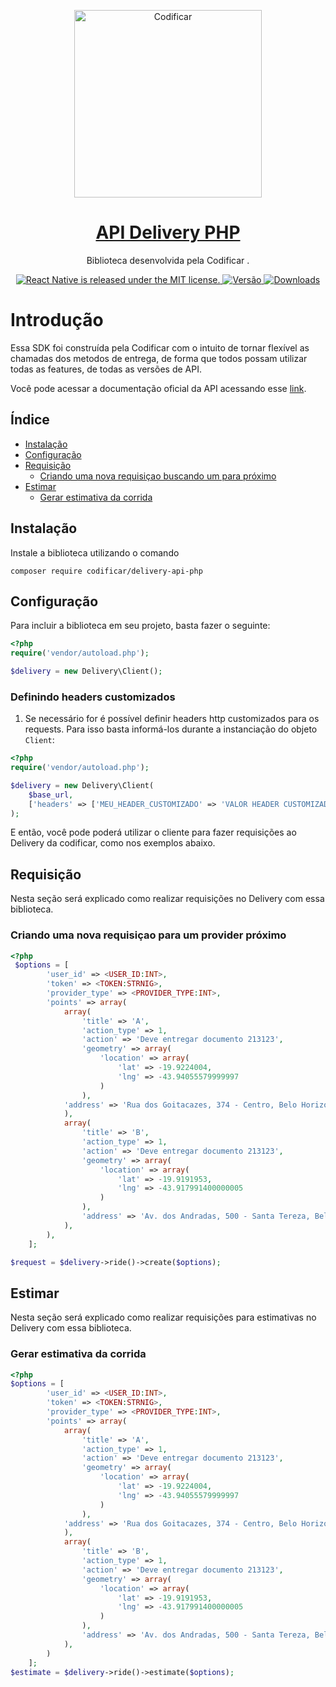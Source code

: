 <p align="center">
  <a href="https://github.com/codificar/delivery-api-php">
    <img alt="Codificar" src="https://codificar.com.br/wp-content/webp-express/webp-images/doc-root/wp-content/uploads/2019/04/logo-Codificar.png.webp" width="300">
  </a>
</p>

<h1 align="center">
  <a href="https://github.com/codificar/delivery-api-php">
    API Delivery PHP
  </a>
</h1>
<p align="center">
  Biblioteca desenvolvida pela Codificar .
</p>

<p align="center">
  <a href="https://github.com/facebook/react-native/blob/master/LICENSE">
    <img src="https://img.shields.io/badge/license-MIT-blue.svg" alt="React Native is released under the MIT license." />
  </a>
  <a href="https://github.com/codificar/delivery-api-php/releases/">
    <img src="https://img.shields.io/badge/vers%C3%A3o-0.0.1--beta-green" alt="Versão" />
  </a>
  <a href="https://packagist.org/packages/codificar/delivery-api-php">
    <img src="https://img.shields.io/packagist/dt/codificar/delivery-api-php.svg" alt="Downloads" />
  </a>
</p>

# Introdução

Essa SDK foi construída pela Codificar com o intuito de tornar flexível as chamadas dos metodos de entrega, de forma que todos possam utilizar todas as features, de todas as versões de API.

Você pode acessar a documentação oficial da API acessando esse [link](http://app.motoboy.versaoemteste.com.br/api/documentation).

## Índice

- [Instalação](#instalação)
- [Configuração](#configuração)
- [Requisição](#requisição)
  - [Criando uma nova requisiçao buscando um para próximo](#criando-uma-nova-requisiçao-para-um-provider-próximo)
- [Estimar](#estimar)
  - [Gerar estimativa da corrida](#gerar-estimativa-da-corrida)
## Instalação

Instale a biblioteca utilizando o comando

`composer require codificar/delivery-api-php`

## Configuração

Para incluir a biblioteca em seu projeto, basta fazer o seguinte:

```php
<?php
require('vendor/autoload.php');

$delivery = new Delivery\Client();
```

### Definindo headers customizados

1. Se necessário for é possível definir headers http customizados para os requests. Para isso basta informá-los durante a instanciação do objeto `Client`:

```php
<?php
require('vendor/autoload.php');

$delivery = new Delivery\Client(
    $base_url,
    ['headers' => ['MEU_HEADER_CUSTOMIZADO' => 'VALOR HEADER CUSTOMIZADO']]
); 
```

E então, você pode poderá utilizar o cliente para fazer requisições ao Delivery da codificar, como nos exemplos abaixo.

## Requisição

Nesta seção será explicado como realizar requisições no Delivery com essa biblioteca.

### Criando uma nova requisiçao para um provider próximo

```php
<?php
 $options = [
        'user_id' => <USER_ID:INT>,
        'token' => <TOKEN:STRNIG>,
        'provider_type' => <PROVIDER_TYPE:INT>,
        'points' => array(
            array(
                'title' => 'A',
                'action_type' => 1,
                'action' => 'Deve entregar documento 213123',
                'geometry' => array(
                    'location' => array(
                        'lat' => -19.9224004,
                        'lng' => -43.94055579999997
                    )
                ),
            'address' => 'Rua dos Goitacazes, 374 - Centro, Belo Horizonte - MG, Brasil'
            ),
            array(
                'title' => 'B',
                'action_type' => 1,
                'action' => 'Deve entregar documento 213123',
                'geometry' => array(
                    'location' => array(
                        'lat' => -19.9191953,
                        'lng' => -43.917991400000005
                    )
                ),
                'address' => 'Av. dos Andradas, 500 - Santa Tereza, Belo Horizonte - MG, Brasil'
            ),
        ),
    ];

$request = $delivery->ride()->create($options);
```

## Estimar

Nesta seção será explicado como realizar requisições para estimativas no Delivery com essa biblioteca.

### Gerar estimativa da corrida

```php
<?php
$options = [
        'user_id' => <USER_ID:INT>,
        'token' => <TOKEN:STRNIG>,
        'provider_type' => <PROVIDER_TYPE:INT>,
        'points' => array(
            array(
                'title' => 'A',
                'action_type' => 1,
                'action' => 'Deve entregar documento 213123',
                'geometry' => array(
                    'location' => array(
                        'lat' => -19.9224004,
                        'lng' => -43.94055579999997
                    )
                ),
            'address' => 'Rua dos Goitacazes, 374 - Centro, Belo Horizonte - MG, Brasil'
            ),
            array(
                'title' => 'B',
                'action_type' => 1,
                'action' => 'Deve entregar documento 213123',
                'geometry' => array(
                    'location' => array(
                        'lat' => -19.9191953,
                        'lng' => -43.917991400000005
                    )
                ),
                'address' => 'Av. dos Andradas, 500 - Santa Tereza, Belo Horizonte - MG, Brasil'
            ),
        )
    ];
$estimate = $delivery->ride()->estimate($options);
```

